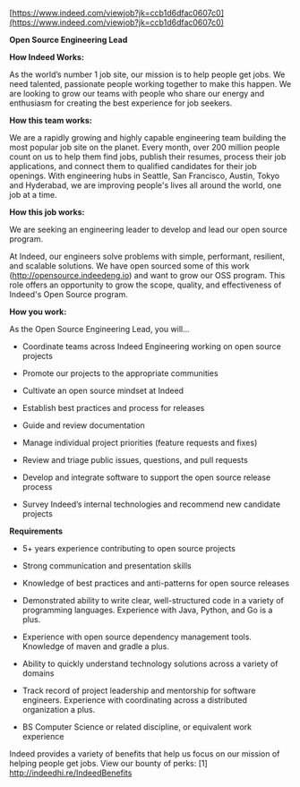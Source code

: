 [https://www.indeed.com/viewjob?jk=ccb1d6dfac0607c0](https://www.indeed.com/viewjob?jk=ccb1d6dfac0607c0)

**Open Source Engineering Lead**

**How Indeed Works:**

As the world’s number 1 job site, our mission is to help people get jobs. We need talented, passionate people working together to make this happen. We are looking to grow our teams with people who share our energy and enthusiasm for creating the best experience for job seekers. 

**How this team works:**

We are a rapidly growing and highly capable engineering team building the most popular job site on the planet. Every month, over 200 million people count on us to help them find jobs, publish their resumes, process their job applications, and connect them to qualified candidates for their job openings. With engineering hubs in Seattle, San Francisco, Austin, Tokyo and Hyderabad, we are improving people's lives all around the world, one job at a time. 

**How this job works:**

We are seeking an engineering leader to develop and lead our open source program. 

At Indeed, our engineers solve problems with simple, performant, resilient, and scalable solutions. We have open sourced some of this work (http://opensource.indeedeng.io) and want to grow our OSS program. This role offers an opportunity to grow the scope, quality, and effectiveness of Indeed's Open Source program. 

**How you work:**

As the Open Source Engineering Lead, you will... 

* Coordinate teams across Indeed Engineering working on open source projects

* Promote our projects to the appropriate communities

* Cultivate an open source mindset at Indeed

* Establish best practices and process for releases

* Guide and review documentation

* Manage individual project priorities (feature requests and fixes)

* Review and triage public issues, questions, and pull requests

* Develop and integrate software to support the open source release process

* Survey Indeed’s internal technologies and recommend new candidate projects

**Requirements**

* 5+ years experience contributing to open source projects

* Strong communication and presentation skills

* Knowledge of best practices and anti-patterns for open source releases

* Demonstrated ability to write clear, well-structured code in a variety of programming languages. Experience with Java, Python, and Go is a plus.

* Experience with open source dependency management tools. Knowledge of maven and gradle a plus.

* Ability to quickly understand technology solutions across a variety of domains

* Track record of project leadership and mentorship for software engineers. Experience with coordinating across a distributed organization a plus.

* BS Computer Science or related discipline, or equivalent work experience

Indeed provides a variety of benefits that help us focus on our mission of helping people get jobs. View our bounty of perks: [1] http://indeedhi.re/IndeedBenefits

